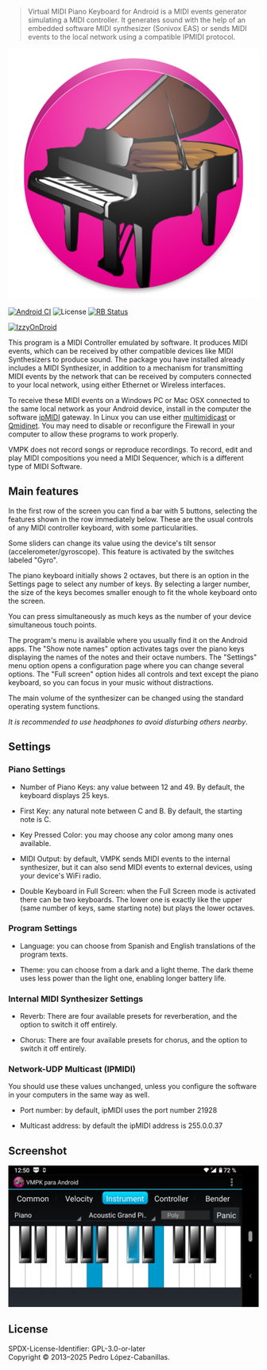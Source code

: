 > Virtual MIDI Piano Keyboard for Android is a MIDI events generator simulating a MIDI controller. It generates sound with the help of an embedded software MIDI synthesizer (Sonivox EAS) or sends MIDI events to the local network using a compatible IPMIDI protocol.

![icon](icon.png)

 [![Android CI](https://github.com/pedrolcl/vmpk-android/actions/workflows/android.yml/badge.svg)](https://github.com/pedrolcl/vmpk-android/actions/workflows/android.yml)
 ![License](https://img.shields.io/github/license/pedrolcl/vmpk-android)
 [<img src="https://shields.rbtlog.dev/simple/io.github.pedrolcl.vmpk" alt="RB Status">](https://shields.rbtlog.dev/io.github.pedrolcl.vmpk)

[<img src="https://gitlab.com/IzzyOnDroid/repo/-/raw/master/assets/IzzyOnDroid.png" alt="IzzyOnDroid" width="182" height="70">](https://apt.izzysoft.de/packages/io.github.pedrolcl.vmpk)

This program is a MIDI Controller emulated by software. It produces MIDI
events, which can be received by other compatible devices like MIDI
Synthesizers to produce sound. The package you have installed already
includes a MIDI Synthesizer, in addition to a mechanism for transmitting
MIDI events by the network that can be received by computers connected
to your local network, using either Ethernet or Wireless interfaces.

To receive these MIDI events on a Windows PC or Mac OSX connected to the
same local network as your Android device, install in the computer the
software [ipMIDI](https://nerds.de/en/ipmidi.html) gateway. In Linux you
can use either
[multimidicast](https://llg.cubic.org/tools/multimidicast/) or
[Qmidinet](https://github.com/rncbc/qmidinet). You may need to disable
or reconfigure the Firewall in your computer to allow these programs to
work properly.

VMPK does not record songs or reproduce recordings. To record, edit and
play MIDI compositions you need a MIDI Sequencer, which is a different 
type of MIDI Software.

## Main features

In the first row of the screen you can find a bar with 5 buttons,
selecting the features shown in the row immediately below. These are the
usual controls of any MIDI controller keyboard, with some
particularities.

Some sliders can change its value using the device\'s tilt sensor
(accelerometer/gyroscope). This feature is activated by the switches
labeled \"Gyro\".

The piano keyboard initially shows 2 octaves, but there is an option in
the Settings page to select any number of keys. By selecting a larger
number, the size of the keys becomes smaller enough to fit the whole
keyboard onto the screen.

You can press simultaneously as much keys as the number of your device
simultaneous touch points.

The program\'s menu is available where you usually find it on the
Android apps. The \"Show note names\" option activates tags over the
piano keys displaying the names of the notes and their octave numbers.
The \"Settings\" menu option opens a configuration page where you can
change several options. The \"Full screen\" option hides all controls
and text except the piano keyboard, so you can focus in your music
without distractions.

The main volume of the synthesizer can be changed using the standard
operating system functions.

*It is recommended to use headphones to avoid disturbing others nearby*.

## Settings

### Piano Settings

-   Number of Piano Keys: any value between 12 and 49. By default, the
    keyboard displays 25 keys.

-   First Key: any natural note between C and B. By default, the
    starting note is C.

-   Key Pressed Color: you may choose any color among many ones
    available.

-   MIDI Output: by default, VMPK sends MIDI events to the internal
    synthesizer, but it can also send MIDI events to external devices,
    using your device\'s WiFi radio.

-   Double Keyboard in Full Screen: when the Full Screen mode is
    activated there can be two keyboards. The lower one is exactly like
    the upper (same number of keys, same starting note) but plays the
    lower octaves.

### Program Settings

-   Language: you can choose from Spanish and English translations of
    the program texts.

-   Theme: you can choose from a dark and a light theme. The dark theme
    uses less power than the light one, enabling longer battery life.

### Internal MIDI Synthesizer Settings

-   Reverb: There are four available presets for reverberation, and the
    option to switch it off entirely.

-   Chorus: There are four available presets for chorus, and the option
    to switch it off entirely.

### Network-UDP Multicast (IPMIDI)

You should use these values unchanged, unless you configure the software
in your computers in the same way as well.

-   Port number: by default, ipMIDI uses the port number 21928

-   Multicast address: by default the ipMIDI address is 255.0.0.37

## Screenshot

![Screenshot](screenshot.png)

## License

SPDX-License-Identifier: GPL-3.0-or-later  
Copyright © 2013–2025 Pedro López-Cabanillas.  
